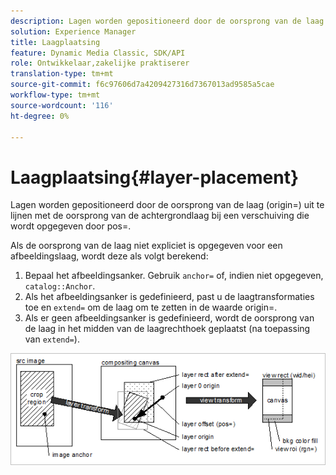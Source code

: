 ```yaml
---
description: Lagen worden gepositioneerd door de oorsprong van de laag (origin=) uit te lijnen met de oorsprong van de achtergrondlaag bij een verschuiving die wordt opgegeven door pos=.
solution: Experience Manager
title: Laagplaatsing
feature: Dynamic Media Classic, SDK/API
role: Ontwikkelaar,zakelijke praktiserer
translation-type: tm+mt
source-git-commit: f6c97606d7a4209427316d7367013ad9585a5cae
workflow-type: tm+mt
source-wordcount: '116'
ht-degree: 0%

---
```



# Laagplaatsing{#layer-placement}

Lagen worden gepositioneerd door de oorsprong van de laag (origin=) uit te lijnen met de oorsprong van de achtergrondlaag bij een verschuiving die wordt opgegeven door pos=.

Als de oorsprong van de laag niet expliciet is opgegeven voor een afbeeldingslaag, wordt deze als volgt berekend:

1. Bepaal het afbeeldingsanker. Gebruik `anchor=` of, indien niet opgegeven, `catalog::Anchor`.
1. Als het afbeeldingsanker is gedefinieerd, past u de laagtransformaties toe en `extend=` om de laag om te zetten in de waarde origin=.
1. Als er geen afbeeldingsanker is gedefinieerd, wordt de oorsprong van de laag in het midden van de laagrechthoek geplaatst (na toepassing van `extend=`).

![](assets/layerplacement.png)

